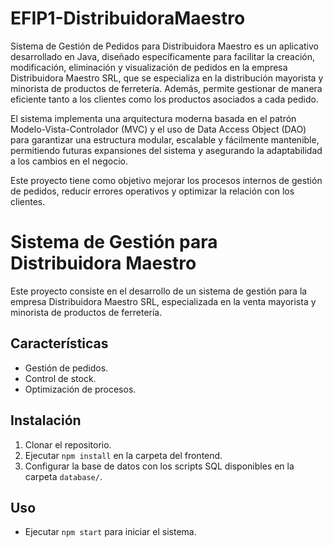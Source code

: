 # EFIP1-DistribuidoraMaestro
Sistema de Gestión de Pedidos para Distribuidora Maestro es un aplicativo desarrollado en Java, diseñado específicamente para facilitar la creación, modificación, eliminación y visualización de pedidos en la empresa Distribuidora Maestro SRL, que se especializa en la distribución mayorista y minorista de productos de ferretería. Además, permite gestionar de manera eficiente tanto a los clientes como los productos asociados a cada pedido.

El sistema implementa una arquitectura moderna basada en el patrón Modelo-Vista-Controlador (MVC) y el uso de Data Access Object (DAO) para garantizar una estructura modular, escalable y fácilmente mantenible, permitiendo futuras expansiones del sistema y asegurando la adaptabilidad a los cambios en el negocio.

Este proyecto tiene como objetivo mejorar los procesos internos de gestión de pedidos, reducir errores operativos y optimizar la relación con los clientes.

# Sistema de Gestión para Distribuidora Maestro

Este proyecto consiste en el desarrollo de un sistema de gestión para la empresa Distribuidora Maestro SRL, especializada en la venta mayorista y minorista de productos de ferretería.

## Características
- Gestión de pedidos.
- Control de stock.
- Optimización de procesos.

## Instalación
1. Clonar el repositorio.
2. Ejecutar `npm install` en la carpeta del frontend.
3. Configurar la base de datos con los scripts SQL disponibles en la carpeta `database/`.

## Uso
- Ejecutar `npm start` para iniciar el sistema.
